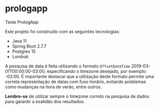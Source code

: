 # prologapp
Teste PrologApp

<p>Este projeto foi construído com as seguintes tecnologias:</p>
<ul>
  <li>Java 11</li>
  <li>Spring Boot 2.7.7</li>
  <li>Postgres 15</li>
  <li>Lombok</li>
</ul>
<p>A pesquisa de data é feita utilizando o formato <code>OffsetDateTime</code> 2019-03-01T00:00:00-03:00, especificando o timezone desejado, por exemplo: -03:00. É importante destacar que a utilização deste formato permite uma correta representação de datas com fuso horário, evitando problemas como mudanças na hora de verão, entre outros.</p>
<p><strong>Lembre-se</strong> de utilizar sempre o timezone correto na pesquisa de dados para garantir a exatidão dos resultados.</p>
